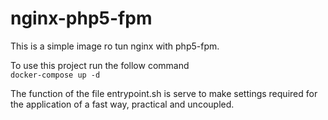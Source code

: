 # nginx-php5-fpm

This is a simple image ro tun nginx with php5-fpm.  

To use this project run the follow command  
`docker-compose up -d`  

The function of the file entrypoint.sh is serve to make settings required for the application of a fast way, practical and uncoupled.
